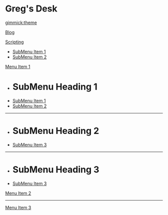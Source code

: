 # Greg's Desk

[gimmick:theme](slate)

[Blog](pages/blog.md)

[Scripting](page/scripting.md)

  * [SubMenu Item 1](subitem1.md)
  * [SubMenu Item 2](subitem2.md)

[Menu Item 1]()

  * # SubMenu Heading 1
  * [SubMenu Item 1](subitem1.md)
  * [SubMenu Item 2](subitem2.md)
  - - - -
  * # SubMenu Heading 2
  * [SubMenu Item 3](subitem3.md)
  - - - -
  * # SubMenu Heading 3
  * [SubMenu Item 3](subitem3.md)

[Menu Item 2](item2.md)
- - - -
[Menu Item 3](item3.md)
